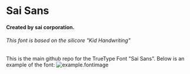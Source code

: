 # Sai Sans
#### Created by sai corporation.
###### This font is based on the silicore "Kid Handwriting"
This is the main github repo for the TrueType Font "Sai Sans".
Below is an example of the font:
![example.fontimage](https://user-images.githubusercontent.com/74317023/151228952-a2609f93-4e27-4556-9024-48b4e77d2cf7.png)
